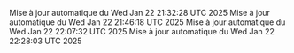 Mise à jour automatique du Wed Jan 22 21:32:28 UTC 2025
Mise à jour automatique du Wed Jan 22 21:46:18 UTC 2025
Mise à jour automatique du Wed Jan 22 22:07:32 UTC 2025
Mise à jour automatique du Wed Jan 22 22:28:03 UTC 2025
